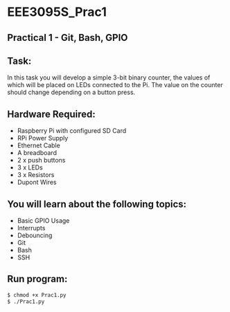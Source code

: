 # EEE3095S_Prac1
Practical 1 - Git, Bash, GPIO
----
Task:
----
In this task you will develop a simple 3-bit binary counter, the values of which will be placed
on LEDs connected to the Pi. The value on the counter should change depending on a button
press.

Hardware Required:
----
- Raspberry Pi with configured SD Card
- RPi Power Supply
- Ethernet Cable
- A breadboard
- 2 x push buttons
- 3 x LEDs
- 3 x Resistors
- Dupont Wires

You will learn about the following topics:
----
- Basic GPIO Usage
- Interrupts
- Debouncing
- Git
- Bash
- SSH

Run program:
----
```sh
$ chmod +x Prac1.py
$ ./Prac1.py
```

